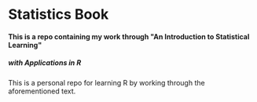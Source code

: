 # Statistics Book

#### This is a repo containing my work through "An Introduction to Statistical Learning"
##### with Applications in R
This is a personal repo for learning R by working through the aforementioned text.
